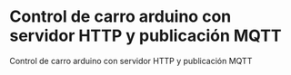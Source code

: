 # Control de carro arduino con servidor HTTP y publicación MQTT
Control de carro arduino con servidor HTTP y publicación MQTT
